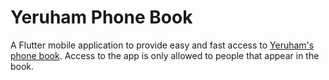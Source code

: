 # Yeruham Phone Book

A Flutter mobile application to provide easy and fast access to [Yeruham's phone book](https://yeruham-phone-book.vercel.app). Access to the app is only allowed to people that appear in the book.
